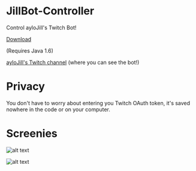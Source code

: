 JillBot-Controller
==================

Control ayloJill's Twitch Bot!

[Download](https://github.com/moomoohk/JillBot-Controller/releases/latest)

(Requires Java 1.6)

[ayloJill's Twitch channel](https://github.com/moomoohk/JillBot-Controller/blob/master/README.md) (where you can see the bot!)

Privacy
=======

You don't have to worry about entering you Twitch OAuth token, it's saved nowhere in the code or on your computer. 

Screenies
=========

![alt text](http://i.imgur.com/DSDhDmQ.png "Login window")

![alt text](http://i.imgur.com/qOtaJUi.png "Controller window")
